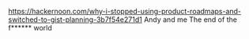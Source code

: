 https://hackernoon.com/why-i-stopped-using-product-roadmaps-and-switched-to-gist-planning-3b7f54e271d1
Andy and me
The end of the f****** world